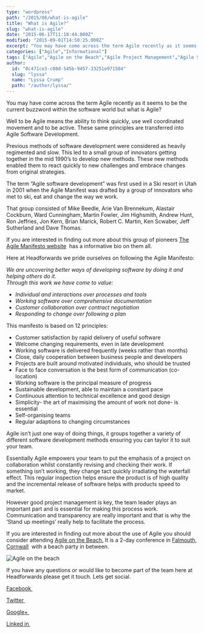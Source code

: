 ```yaml
---
type: "wordpress"
path: "/2015/06/what-is-agile"
title: "What is Agile?"
slug: "what-is-agile"
date: "2015-06-17T11:18:44.000Z"
modified: "2015-09-01T14:50:25.000Z"
excerpt: "You may have come across the term Agile recently as it seems to be the current buzzword within the software world but what is Agile? Well to be Agile means the ability to think quickly, use well coordinated movement and to be active. These same principles are transferred into Agile Software Development. Previous methods of …"
categories: ["Agile","Informational"]
tags: ["Agile","Agile on the Beach","Agile Project Management","Agile Software Development","Cornwall","Headforwards","History","Infomational","Software"]
author:
  id: "0c471ce3-c08d-545b-9457-33251e971504"
  slug: "lyssa"
  name: "Lyssa Crump"
  path: "/author/lyssa/"
---
```

You may have come across the term Agile recently as it seems to be the current buzzword within the software world but what is Agile?

Well to be Agile means the ability to think quickly, use well coordinated movement and to be active. These same principles are transferred into Agile Software Development.

Previous methods of software development were considered as heavily regimented and slow. This led to a small group of innovators getting together in the mid 1990’s to develop new methods. These new methods enabled them to react quickly to new challenges and embrace changes from original strategies.

The term “Agile software development” was first used in a Ski resort in Utah in 2001 when the Agile Manifest was drafted by a group of innovators who met to ski, eat and change the way we work.

That group consisted of Mike Beedle, Arie Van Brennekum, Alastair Cockburn, Ward Cunningham, Martin Fowler, Jim Highsmith, Andrew Hunt, Ron Jeffries, Jon Kern, Brian Marick, Robert C. Martin, Ken Scwaber, Jeff Sutherland and Dave Thomas.

If you are interested in finding out more about this group of pioneers [The Agile Manifesto website](http://www.agilemanifesto.org/authors.html)  has a informative bio on them all.

Here at Headforwards we pride ourselves on following the Agile Manifesto:

_We are uncovering better ways of developing software by doing it and helping others do it.  
Through this work we have come to value:_

*   _Individual and interactions over processes and tools_
*   _Working software over comprehensive documentation_
*   _Customer collaboration over contract negotiation_
*   _Responding to change over following a plan_

This manifesto is based on 12 principles:

*   Customer satisfaction by rapid delivery of useful software
*   Welcome changing requirements, even in late development
*   Working software is delivered frequently (weeks rather than months)
*   Close, daily cooperation between business people and developers
*   Projects are built around motivated individuals, who should be trusted
*   Face to face conversation is the best form of communication (co-location)
*   Working software is the principal measure of progress
*   Sustainable development, able to maintain a constant pace
*   Continuous attention to technical excellence and good design
*   Simplicity- the art of maximising the amount of work not done- is essential
*   Self-organising teams
*   Regular adaptions to changing circumstances

Agile isn’t just one way of doing things, it groups together a variety of different software development methods ensuring you can taylor it to suit your team.

Essentially Agile empowers your team to put the emphasis of a project on collaboration whilst constantly revising and checking their work. If something isn’t working, they change tact quickly irradiating the waterfall effect. This regular inspection helps ensure the product is of high quality and the incremental release of software helps with products speed to market.

However good project management is key, the team leader plays an important part and is essential for making this process work. Communication and transparency are really important and that is why the ‘Stand up meetings’ really help to facilitate the process.

If you are interested in finding out more about the use of Agile you should consider attending [Agile on the Beach.](http://agileonthebeach.com/) It is a 2-day conference in [Falmouth, Cornwall](http://www.falmouth.co.uk/)  with a beach party in between.

![Agile on the beach](/wp-content/uploads/2015/06/AOTB-logo-design.jpg)

If you have any questions or would like to become part of the team here at Headforwards please get it touch. Lets get social.

[Facebook ](https://www.facebook.com/headforwards)

[Twitter ](https://twitter.com/Headforwards)

[Google+ ](https://plus.google.com/+Headforwards/posts?hl=en)

[Linked in ](https://uk.linkedin.com/company/headforwards)